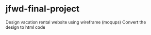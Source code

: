 # jfwd-final-project
Design vacation rental website using wireframe (moqups)
Convert the design to html code
